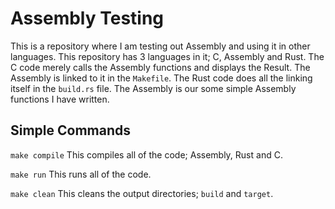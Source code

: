 Assembly Testing
================

This is a repository where I am testing out Assembly and using it in other languages.
This repository has 3 languages in it; C, Assembly and Rust.
The C code merely calls the Assembly functions and displays the Result.
The Assembly is linked to it in the `Makefile`.
The Rust code does all the linking itself in the `build.rs` file.
The Assembly is our some simple Assembly functions I have written.

Simple Commands
---------------

`make compile`
This compiles all of the code; Assembly, Rust and C.

`make run`
This runs all of the code.

`make clean`
This cleans the output directories; `build` and `target`.


